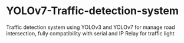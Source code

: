# YOLOv7-Traffic-detection-system
Traffic detection system using YOLOv3 and YOLOv7 for manage road intersection, fully compatibility with serial and IP Relay for traffic light
